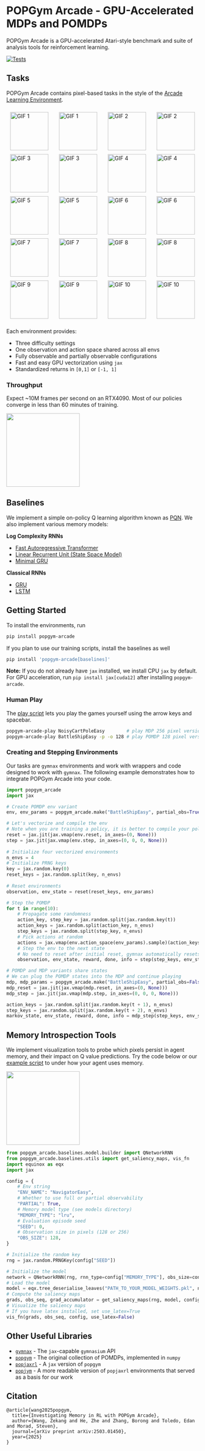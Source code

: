 # POPGym Arcade - GPU-Accelerated MDPs and POMDPs 

POPGym Arcade is a GPU-accelerated Atari-style benchmark and suite of analysis tools for reinforcement learning.

[![Tests](https://github.com/bolt-research/popgym-arcade/actions/workflows/python_app.yaml/badge.svg)](https://github.com/bolt-research/popgym-arcade/actions/workflows/python_app.yaml)

## Tasks
POPGym Arcade contains pixel-based tasks in the style of the [Arcade Learning Environment](https://github.com/Farama-Foundation/Arcade-Learning-Environment).

<div style="display: flex; flex-wrap: wrap; gap: 10px; justify-content: space-between; padding: 10px;">
    <img src="imgs/cartpole_f.gif" alt="GIF 1" style="width: 100px; height: 100px;">
    <img src="imgs/cartpole_p.gif" alt="GIF 1" style="width: 100px; height: 100px;">
    <img src="imgs/autoencode_f.gif" alt="GIF 2" style="width: 100px; height: 100px;">
    <img src="imgs/autoencode_p.gif" alt="GIF 2" style="width: 100px; height: 100px;">
    <img src="imgs/breakout_f.gif" alt="GIF 3" style="width: 100px; height: 100px;">
    <img src="imgs/breakout_p.gif" alt="GIF 3" style="width: 100px; height: 100px;">
    <img src="imgs/minesweeper_f.gif" alt="GIF 4" style="width: 100px; height: 100px;">
    <img src="imgs/minesweeper_p.gif" alt="GIF 4" style="width: 100px; height: 100px;">
    <img src="imgs/tetris_f.gif" alt="GIF 5" style="width: 100px; height: 100px;">
    <img src="imgs/tetris_p.gif" alt="GIF 5" style="width: 100px; height: 100px;">
    <img src="imgs/skittles_f.gif" alt="GIF 6" style="width: 100px; height: 100px;">
    <img src="imgs/skittles_p.gif" alt="GIF 6" style="width: 100px; height: 100px;">
    <img src="imgs/navigator_f.gif" alt="GIF 7" style="width: 100px; height: 100px;">
    <img src="imgs/navigator_p.gif" alt="GIF 7" style="width: 100px; height: 100px;">
    <img src="imgs/countrecall_f.gif" alt="GIF 8" style="width: 100px; height: 100px;">
    <img src="imgs/countrecall_p.gif" alt="GIF 8" style="width: 100px; height: 100px;">
    <img src="imgs/battleship_f.gif" alt="GIF 9" style="width: 100px; height: 100px;">
    <img src="imgs/battleship_p.gif" alt="GIF 9" style="width: 100px; height: 100px;">
    <img src="imgs/ncartpole_f.gif" alt="GIF 10" style="width: 100px; height: 100px;">
    <img src="imgs/ncartpole_p.gif" alt="GIF 10" style="width: 100px; height: 100px;">
</div>

Each environment provides:
- Three difficulty settings
- One observation and action space shared across all envs
- Fully observable and partially observable configurations
- Fast and easy GPU vectorization using `jax`
- Standardized returns in `[0,1]` or `[-1, 1]`


### Throughput
Expect ~10M frames per second on an RTX4090. Most of our policies converge in less than 60 minutes of training. 

<img src="imgs/fps.png" height="192" />  
<!-- img src="imgs/wandb.png" height="192" / --> 


## Baselines
We implement a simple on-policy Q learning algorithm known as [PQN](https://arxiv.org/abs/2407.04811). We also implement various memory models:

**Log Complexity RNNs**
- [Fast Autoregressive Transformer](https://arxiv.org/abs/2006.16236)
- [Linear Recurrent Unit (State Space Model)](https://arxiv.org/abs/2303.06349)
- [Minimal GRU](https://arxiv.org/abs/2410.01201)

**Classical RNNs**
- [GRU](https://arxiv.org/abs/1412.3555)
- [LSTM](https://dl.acm.org/doi/10.1162/neco.1997.9.8.1735)

## Getting Started

To install the environments, run

```bash
pip install popgym-arcade
```
If you plan to use our training scripts, install the baselines as well

```bash
pip install 'popgym-arcade[baselines]'
```

**Note:** If you do not already have `jax` installed, we install CPU `jax` by default. For GPU acceleration, run `pip install jax[cuda12]` after installing `popgym-arcade`.

### Human Play
The [play script](popgym_arcade/play.py) lets you play the games yourself using the arrow keys and spacebar.

```bash
popgym-arcade-play NoisyCartPoleEasy        # play MDP 256 pixel version
popgym-arcade-play BattleShipEasy -p -o 128 # play POMDP 128 pixel version
```

### Creating and Stepping Environments
Our tasks are `gymnax` environments and work with wrappers and code designed to work with `gymnax`. The following example demonstrates how to integrate POPGym Arcade into your code. 

```python
import popgym_arcade
import jax

# Create POMDP env variant
env, env_params = popgym_arcade.make("BattleShipEasy", partial_obs=True)

# Let's vectorize and compile the env
# Note when you are training a policy, it is better to compile your policy_update rather than the env_step
reset = jax.jit(jax.vmap(env.reset, in_axes=(0, None)))
step = jax.jit(jax.vmap(env.step, in_axes=(0, 0, 0, None)))
    
# Initialize four vectorized environments
n_envs = 4
# Initialize PRNG keys
key = jax.random.key(0)
reset_keys = jax.random.split(key, n_envs)
    
# Reset environments
observation, env_state = reset(reset_keys, env_params)

# Step the POMDP
for t in range(10):
    # Propagate some randomness
    action_key, step_key = jax.random.split(jax.random.key(t))
    action_keys = jax.random.split(action_key, n_envs)
    step_keys = jax.random.split(step_key, n_envs)
    # Pick actions at random
    actions = jax.vmap(env.action_space(env_params).sample)(action_keys)
    # Step the env to the next state
    # No need to reset after initial reset, gymnax automatically resets when done
    observation, env_state, reward, done, info = step(step_keys, env_state, actions, env_params)

# POMDP and MDP variants share states
# We can plug the POMDP states into the MDP and continue playing
mdp, mdp_params = popgym_arcade.make("BattleShipEasy", partial_obs=False)
mdp_reset = jax.jit(jax.vmap(mdp.reset, in_axes=(0, None)))
mdp_step = jax.jit(jax.vmap(mdp.step, in_axes=(0, 0, 0, None)))

action_keys = jax.random.split(jax.random.key(t + 1), n_envs)
step_keys = jax.random.split(jax.random.key(t + 2), n_envs)
markov_state, env_state, reward, done, info = mdp_step(step_keys, env_state, actions, mdp_params)
```

## Memory Introspection Tools 
We implement visualization tools to probe which pixels persist in agent memory, and their
impact on Q value predictions. Try the code below or our [example script](plotting/plot_grads.ipynb) to under how your agent uses memory.

<img src="imgs/grads_example.png" height="192" />


```python
from popgym_arcade.baselines.model.builder import QNetworkRNN
from popgym_arcade.baselines.utils import get_saliency_maps, vis_fn
import equinox as eqx
import jax

config = {
    # Env string
    "ENV_NAME": "NavigatorEasy",
    # Whether to use full or partial observability
    "PARTIAL": True,
    # Memory model type (see models directory)
    "MEMORY_TYPE": "lru",
    # Evaluation episode seed
    "SEED": 0,
    # Observation size in pixels (128 or 256)
    "OBS_SIZE": 128,
}

# Initialize the random key
rng = jax.random.PRNGKey(config["SEED"])

# Initialize the model
network = QNetworkRNN(rng, rnn_type=config["MEMORY_TYPE"], obs_size=config["OBS_SIZE"])
# Load the model
model = eqx.tree_deserialise_leaves("PATH_TO_YOUR_MODEL_WEIGHTS.pkl", network)
# Compute the saliency maps
grads, obs_seq, grad_accumulator = get_saliency_maps(rng, model, config)
# Visualize the saliency maps
# If you have latex installed, set use_latex=True
vis_fn(grads, obs_seq, config, use_latex=False)
```

## Other Useful Libraries
- [`gymnax`](https://github.com/RobertTLange/gymnax) - The `jax`-capable `gymnasium` API
- [`popgym`](https://github.com/proroklab/popgym) - The original collection of POMDPs, implemented in `numpy`
- [`popjaxrl`](https://github.com/luchris429/popjaxrl) - A `jax` version of `popgym`
- [`popjym`](https://github.com/EdanToledo/popjym) - A more readable version of `popjaxrl` environments that served as a basis for our work

## Citation
```
@article{wang2025popgym,
  title={Investigating Memory in RL with POPGym Arcade},
  author={Wang, Zekang and He, Zhe and Zhang, Borong and Toledo, Edan and Morad, Steven},
  journal={arXiv preprint arXiv:2503.01450},
  year={2025}
}
```

